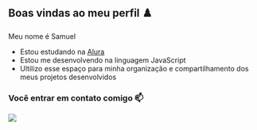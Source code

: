 ## Boas vindas ao meu perfil ♟️

Meu nome é Samuel

- Estou estudando na [Alura](https://www.alura.com.br)
- Estou me desenvolvendo na linguagem JavaScript
- Ultilizo esse espaço para minha organização e compartilhamento dos meus projetos desenvolvidos

### Você entrar em contato comigo 📫





![](https://media1.tenor.com/m/hv9O4F7HNpMAAAAC/roll-spin.gif)
